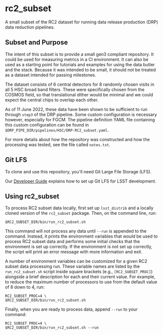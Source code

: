 # rc2_subset

A small subset of the RC2 dataset for running data release production (DRP) data reduction pipelines.

## Subset and Purpose

The intent of this subset is to provide a small gen3 compliant repository.
It could be used for measuring metrics in a CI environment.
It can also be used as a starting point for tutorials and examples for using the data butler and the stack.
Because it was intended to be small, it should not be treated as a dataset intended for passing milestones.

The dataset consists of 6 central detectors for 8 randomly chosen visits in all 5 HSC broad band filters.
These were specifically chosen from the COSMOS field, so that translational dither would be minimal and we could expect the central chips to overlap each other.

As of 11 June 2022, these data have been shown to be sufficient to run through `step3` of the DRP pipeline.
Some custom configuration is necessary however, especially for FGCM.
The pipeline definition YAML file containing this custom configuration can be found in `$DRP_PIPE_DIR/pipelines/HSC/DRP-RC2_subset.yaml`.

For more details about how the repository was constructed and how the processing was tested, see the file called `notes.txt`.

## Git LFS

To clone and use this repository, you'll need Git Large File Storage (LFS).

Our [Developer Guide](https://developer.lsst.io/git/git-lfs.html) explains how to set up Git LFS for LSST development.

## Using rc2_subset

To process RC2 subset data locally, first set up `lsst_distrib` and a locally cloned version of the `rc2_subset` package.
Then, on the command line, run:

```shell=
$RC2_SUBSET_DIR/bin/run_rc2_subset.sh
```

This command will not process any data until `--run` is appended to the command.
Instead, it prints the environment variables that _would_ be used to process RC2 subset data and performs some initial checks that the environment is set up correctly.
If the environment is not set up correctly, the script will print an error message with more information and exit.

A number of environment variables can be customized for a given RC2 subset data processing run.
These variable names are listed by the `run_rc2_subset.sh` script inside square brackets (e.g., `[RC2_SUBSET_PROC]`) alongside a brief description for each and their current value.
For example, to reduce the maximum number of processors to use from the default value of 8 down to 4, run:

```shell=
RC2_SUBSET_PROC=4 \
$RC2_SUBSET_DIR/bin/run_rc2_subset.sh
```

Finally, when you are ready to process data, append `--run` to your command:

```shell=
RC2_SUBSET_PROC=4 \
$RC2_SUBSET_DIR/bin/run_rc2_subset.sh --run
```
